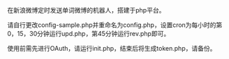 在新浪微博定时发送单词微博的机器人，搭建于php平台。

请自行更改config-sample.php并重命名为config.php，设置cron为每小时的第0，15，30分钟运行upd.php，第45分钟运行rev.php即可。

使用前需先进行OAuth，请运行init.php，结束后将生成token.php，请备份。